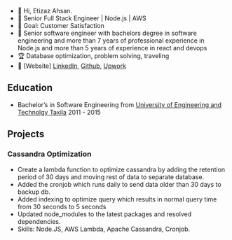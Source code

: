 - 👋 Hi, Etizaz Ahsan.
- 💼 Senior Full Stack Engineer | Node.js | AWS
- 👀 Goal: Customer Satisfaction
- 💼 Senior software engineer with bachelors degree in software engineering and more than 7 years of professional experience in Node.js and more than 5 years of experience in react and devops 
- 🏆 Database optimization, problem solving, traveling
- 🔗 [Website] [LinkedIn](https://linkedin.com/in/etizaz7), [Github](http://github.com/etizaz98), [Upwork](https://www.upwork.com/freelancers/~01f14beae4156a94f1)

## Education
* Bachelor’s in Software Engineering from [University of Engineering and Technolgy Taxila](https://www.uettaxila.edu.pk/)  2011 - 2015


## Projects
### Cassandra Optimization
  - Create a lambda function to optimize cassandra by adding the retention period of 30 days and moving rest of data to separate database.
  - Added the cronjob which runs daily to send data older than 30 days to backup db.
  - Added indexing to optimize query which results in normal query time from 30 seconds to 5 seconds
  - Updated node_modules to the latest packages and resolved dependencies.
  - Skills: Node.JS, AWS Lambda, Apache Cassandra, Cronjob.

